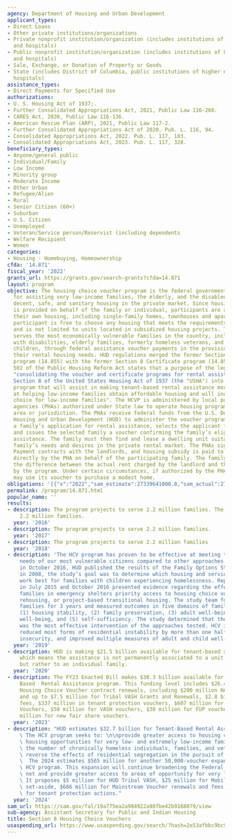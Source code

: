 ```yaml
---
agency: Department of Housing and Urban Development
applicant_types:
- Direct Loans
- Other private institutions/organizations
- Private nonprofit institution/organization (includes institutions of higher education
  and hospitals)
- Public nonprofit institution/organization (includes institutions of higher education
  and hospitals)
- Sale, Exchange, or Donation of Property or Goods
- State (includes District of Columbia, public institutions of higher education and
  hospitals)
assistance_types:
- Direct Payments for Specified Use
authorizations:
- U. S. Housing Act of 1937;.
- Further Consolidated Appropriations Act, 2021, Public Law 116-260.
- CARES Act, 2020, Public Law 116-136.
- American Rescue Plan (ARP), 2021, Public Law 117-2.
- Further Consolidated Appropriations Act of 2020. Pub. L. 116, 94.
- Consolidated Appropriations Act, 2022. Pub. L. 117, 103.
- Consolidated Appropriations Act, 2023. Pub. L. 117, 328.
beneficiary_types:
- Anyone/general public
- Individual/Family
- Low Income
- Minority group
- Moderate Income
- Other Urban
- Refugee/Alien
- Rural
- Senior Citizen (60+)
- Suburban
- U.S. Citizen
- Unemployed
- Veteran/Service person/Reservist (including dependents
- Welfare Recipient
- Women
categories:
- Housing - Homebuying, Homeownership
cfda: '14.871'
fiscal_year: '2022'
grants_url: https://grants.gov/search-grants?cfda=14.871
layout: program
objective: The housing choice voucher program is the federal government's major program
  for assisting very low-income families, the elderly, and the disabled to afford
  decent, safe, and sanitary housing in the private market. Since housing assistance
  is provided on behalf of the family or individual, participants are able to find
  their own housing, including single-family homes, townhouses and apartments. The
  participant is free to choose any housing that meets the requirements of the program
  and is not limited to units located in subsidized housing projects. The program
  serves the most economically vulnerable families in the country, including families
  with disabilities, elderly families, formerly homeless veterans, and families with
  children, through federal assistance voucher payments in the provision of meeting
  their rental housing needs. HUD regulations merged the former Section 8 Rental Voucher
  program (14.855) with the former Section 8 Certificate program (14.857). Section
  502 of the Public Housing Reform Act states that a purpose of the legislation is
  "consolidating the voucher and certificate programs for rental assistance under
  Section 8 of the United States Housing Act of 1937 (the "USHA") into a single market-driven
  program that will assist in making tenant-based rental assistance more successful
  at helping low-income families obtain affordable housing and will increase housing
  choice for low-income families". The HCVP is administered by local public housing
  agencies (PHAs) authorized under State law to operate housing programs within an
  area or jurisdiction. The PHAs receive federal funds from the U.S. Department of
  Housing and Urban Development (HUD) to administer the voucher program. The PHA accepts
  a family’s application for rental assistance, selects the applicant family for admission,
  and issues the selected family a voucher confirming the family’s eligibility for
  assistance. The family must then find and lease a dwelling unit suitable to the
  family’s needs and desires in the private rental market. The PHAs sign Housing Assistant
  Payment contracts with the landlords, and housing subsidy is paid to the landlord
  directly by the PHA on behalf of the participating family. The family then pays
  the difference between the actual rent charged by the landlord and the amount subsidized
  by the program. Under certain circumstances, if authorized by the PHA, a family
  may use its voucher to purchase a modest home.
obligations: '[{"x":"2022","sam_estimate":27339641000.0,"sam_actual":27317632453.0,"usa_spending_actual":746784.0},{"x":"2023","sam_estimate":31989000000.0,"sam_actual":0.0,"usa_spending_actual":2319325.0},{"x":"2024","sam_estimate":33625000000.0,"sam_actual":0.0,"usa_spending_actual":928958.94}]'
permalink: /program/14.871.html
popular_name: ''
results:
- description: The program projects to serve 2.2 million families. The program served
    2.2 million families.
  year: '2016'
- description: The program projects to serve 2.2 million families.
  year: '2017'
- description: The program projects to serve 2.2 million families
  year: '2018'
- description: 'The HCV program has proven to be effective at meeting the housing
    needs of our most vulnerable citizens compared to other approaches. For example,
    in October 2016, HUD published the results of the Family Options Study. Launched
    in 2008, the study’s goal was to determine which housing and services interventions
    work best for families with children experiencing homelessness. Reports published
    in July 2015 and October 2016 presented evidence regarding the effects of giving
    families in emergency shelters priority access to housing choice vouchers, rapid
    re­housing, or project-based transitional housing. The study team followed the
    families for 3 years and measured outcomes in five domains of family well-being:
    (1) housing stability, (2) family preservation, (3) adult well-being, (4) child
    well-being, and (5) self-sufficiency. The study determined that the HCV program
    was the most effective intervention of the approaches tested. HCV intervention
    reduced most forms of residential instability by more than one half, reduced food
    insecurity, and improved multiple measures of adult and child well-being.'
  year: '2019'
- description: HUD is making $21.5 billion available for tenant-based assistance,
    which means the assistance is not permanently associated to a unit or project,
    but rather to an individual family.
  year: '2020'
- description: The FY23 Enacted Bill makes $30.3 billion available for the Tenant
    Based  Rental Assistance program. This funding level includes $26.4 billion in
    Housing Choice Voucher contract renewals, including $200 million HAP set aside
    and up to $7.5 million for Tribal VASH Grants and Renewals, $2.8 billion in administrative
    fees, $337 million in tenant protection vouchers, $607 million for Mainstream
    Vouchers, $50 million for VASH vouchers, $30 million for FUP vouchers, and $50
    million for new fair share vouchers.
  year: '2023'
- description: "HUD estimates $32.7 billion for Tenant-Based Rental Assistance (TBRA).\
    \ The HCV program seeks to: \n\nprovide greater access to housing choice and better\
    \ housing opportunities for very low- and extremely low-income families; reduce\
    \ the number of chronically homeless individuals, families, and veterans; and\
    \ reverse the effects of residential segregation in the pursuit of racial equity.\
    \  The 2024 estimates $565 million for another 50,000-voucher expansion of the\
    \ HCV program. This expansion will continue broadening the Federal housing safety\
    \ net and provide greater access to areas of opportunity for very low-income families.\
    \ It proposes $5 million for HUD Tribal VASH, $25 million for Mobility Services\
    \ set-aside, $686 million for Mainstream Voucher renewals and fees, and $385 million\
    \ for tenant protection actions."
  year: '2024'
sam_url: https://sam.gov/fal/19a775ea2a984922a98fbe42b9168079/view
sub-agency: Assistant Secretary for Public and Indian Housing
title: Section 8 Housing Choice Vouchers
usaspending_url: https://www.usaspending.gov/search/?hash=2e53afbbc9bc954db896cafec5896120
---
```

